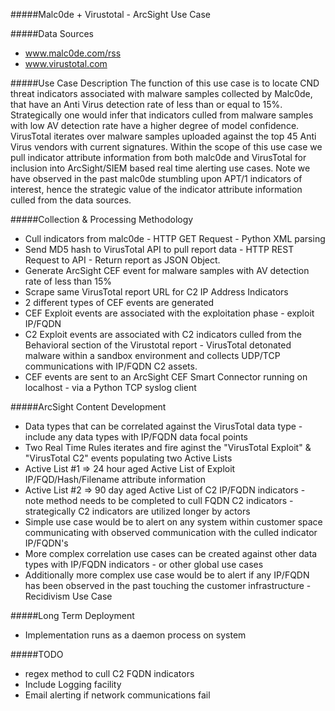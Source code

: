 #####Malc0de + Virustotal - ArcSight Use Case 

#####Data Sources 
- www.malc0de.com/rss
- www.virustotal.com

#####Use Case Description
The function of this use case is to locate CND threat indicators associated with malware samples collected by Malc0de, that have an Anti Virus detection rate of less than or equal to 15%. Strategically one would infer that indicators culled from malware samples with low AV detection rate have a higher degree of model confidence. 
VirusTotal iterates over malware samples uploaded against the top 45 Anti Virus vendors with current signatures. Within the scope of this use case we pull indicator attribute information from both malc0de and VirusTotal for inclusion into ArcSight/SIEM based real time alerting use cases. Note we have observed in the past malc0de stumbling upon APT/1 indicators of interest, hence the strategic value of the indicator attribute information culled from the data sources. 

#####Collection & Processing Methodology 
- Cull indicators from malc0de - HTTP GET Request - Python XML parsing 
- Send MD5 hash to VirusTotal API to pull report data - HTTP REST Request to API - Return report as JSON Object. 
- Generate ArcSight CEF event for malware samples with AV detection rate of less than 15% 
- Scrape same VirusTotal report URL for C2 IP Address Indicators 
- 2 different types of CEF events are generated 
- CEF Exploit events are associated with the exploitation phase - exploit IP/FQDN 
- C2 Exploit events are associated with C2 indicators culled from the Behavioral section of the Virustotal report - VirusTotal detonated malware within a sandbox environment and collects UDP/TCP communications with IP/FQDN C2 assets. 
- CEF events are sent to an ArcSight CEF Smart Connector running on localhost - via a Python TCP syslog client

#####ArcSight Content Development 
- Data types that can be correlated against the VirusTotal data type - include any data types with IP/FQDN data focal points 
- Two Real Time Rules iterates and fire aginst the "VirusTotal Exploit" & "VirusTotal C2" events populating two Active Lists 
- Active List #1 => 24 hour aged Active List of Exploit IP/FQD/Hash/Filename attribute information
- Active List #2 => 90 day aged Active List of C2 IP/FQDN indicators - note method needs to be completed to cull FQDN C2 indicators - strategically C2 indicators are utilized longer by actors
- Simple use case would be to alert on any system within customer space communicating with observed communication with the culled indicator IP/FQDN's 
- More complex correlation use cases can be created against other data types with IP/FQDN indicators - or other global use cases
- Additionally more complex use case would be to alert if any IP/FQDN has been observed in the past touching the customer infrastructure - Recidivism Use Case 

#####Long Term Deployment
- Implementation runs as a daemon process on system

#####TODO
- regex method to cull C2 FQDN indicators 
- Include Logging facility 
- Email alerting if network communications fail 


